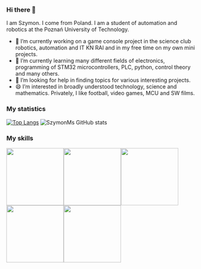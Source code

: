 ### Hi there 👋

I am Szymon. I come from Poland. I am a student of automation and robotics at the Poznań University of Technology.
- 🔭 I’m currently working on a game console project in the science club  robotics, automation and IT KN RAI and in my free time on my own mini projects.
- 🌱 I’m currently learning many different fields of electronics, programming of STM32 microcontrollers, PLC, python, control theory and many others.
- 🤔 I’m looking for help in finding topics for various interesting projects.
- 😄 I’m interested in broadly understood technology, science and mathematics. Privately, I like football, video games, MCU and SW films.

### My statistics

[![Top Langs](https://github-readme-stats.vercel.app/api/top-langs/?username=SzymonMs&theme=chartreuse-dark&show_icons=true)](https://github.com/SzymonMs/github-readme-stats)
![SzymonMs GitHub stats](https://github-readme-stats.vercel.app/api?username=SzymonMs&theme=dark&show_icons=true)

### My skills

<img align="center" width="150px" src="https://img.shields.io/badge/-C++-orange?logo=C++&logoColor=white&style=plastic" /><img align="center" width="150px" src="https://img.shields.io/badge/-Python-blue?logo=Python&logoColor=yellow&style=plastic" /><img align="center" width="150px" src="https://img.shields.io/badge/-Matlab-61DAFB?logo=Matrix&logoColor=orange&style=plastic" /><img align="center" width="150px" src="https://img.shields.io/badge/-Arduino-white?logo=Arduino&logoColor=0099CC&style=plastic" /><img align="center" width="150px" src="https://img.shields.io/badge/-Rasberry%20Pi-white?logo=Raspberry-Pi&logoColor=CC0033&style=plastic" />




<!--
**SzymonMs/SzymonMs** is a ✨ _special_ ✨ repository because its `README.md` (this file) appears on your GitHub profile.

Here are some ideas to get you started:

- 🔭 I’m currently working on ...
- 🌱 I’m currently learning ...
- 👯 I’m looking to collaborate on ...
- 🤔 I’m looking for help with ...
- 💬 Ask me about ...
- 📫 How to reach me: ...
- 😄 Pronouns: ...
- ⚡ Fun fact: ...
-->
